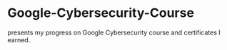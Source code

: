 # Google-Cybersecurity-Course
presents my progress on Google Cybersecurity course and certificates I earned.
